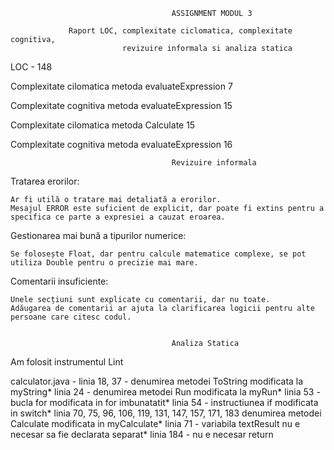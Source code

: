                                         ASSIGNMENT MODUL 3
 
                 Raport LOC, complexitate ciclomatica, complexitate cognitiva,
                             revizuire informala si analiza statica

 LOC - 148

 Complexitate cilomatica metoda evaluateExpression 7
 
 Complexitate cognitiva metoda evaluateExpression 15

 Complexitate cilomatica metoda Calculate 15

 Complexitate cognitiva metoda evaluateExpression 16

                                        Revizuire informala
Tratarea erorilor:

    Ar fi utilă o tratare mai detaliată a erorilor. 
    Mesajul ERROR este suficient de explicit, dar poate fi extins pentru a specifica ce parte a expresiei a cauzat eroarea.
    
Gestionarea mai bună a tipurilor numerice:

    Se folosește Float, dar pentru calcule matematice complexe, se pot utiliza Double pentru o precizie mai mare.

Comentarii insuficiente:

    Unele secțiuni sunt explicate cu comentarii, dar nu toate.
    Adăugarea de comentarii ar ajuta la clarificarea logicii pentru alte persoane care citesc codul.


                                        Analiza Statica
Am folosit instrumentul Lint

calculator.java - linia 18, 37 - denumirea metodei ToString modificata la myString*
                  linia 24 -    denumirea metodei Run modificata la myRun*
                  linia 53 -    bucla for modificata in for imbunatatit*
                  linia 54 -    instructiunea if modificata in switch*
                  linia 70, 75, 96, 106, 119, 131, 147, 157, 171, 183 denumirea metodei Calculate modificata in myCalculate*
                  linia 71 - variabila textResult nu e necesar sa fie declarata separat*
                  linia 184 - nu e necesar return
                                        
